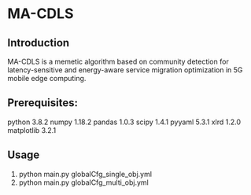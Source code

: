 # MA-CDLS


## Introduction
MA-CDLS is a memetic algorithm based on community detection for latency-sensitive and energy-aware service migration optimization in 5G mobile edge computing.

## Prerequisites:
python 3.8.2
numpy 1.18.2
pandas 1.0.3
scipy 1.4.1
pyyaml 5.3.1
xlrd 1.2.0
matplotlib 3.2.1

## Usage
1. python main.py globalCfg_single_obj.yml
2. python main.py globalCfg_multi_obj.yml
